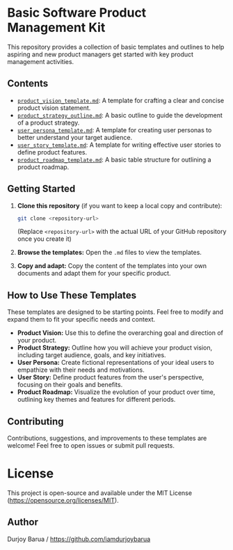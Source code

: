# Basic Software Product Management Kit

This repository provides a collection of basic templates and outlines to help aspiring and new product managers get started with key product management activities.

## Contents

* [`product_vision_template.md`](product_vision_template.md): A template for crafting a clear and concise product vision statement.
* [`product_strategy_outline.md`](product_strategy_outline.md): A basic outline to guide the development of a product strategy.
* [`user_persona_template.md`](user_persona_template.md): A template for creating user personas to better understand your target audience.
* [`user_story_template.md`](user_story_template.md): A template for writing effective user stories to define product features.
* [`product_roadmap_template.md`](product_roadmap_template.md): A basic table structure for outlining a product roadmap.

## Getting Started

1.  **Clone this repository** (if you want to keep a local copy and contribute):
    ```bash
    git clone <repository-url>
    ```
    (Replace `<repository-url>` with the actual URL of your GitHub repository once you create it)

2.  **Browse the templates:** Open the `.md` files to view the templates.
3.  **Copy and adapt:** Copy the content of the templates into your own documents and adapt them for your specific product.

## How to Use These Templates

These templates are designed to be starting points. Feel free to modify and expand them to fit your specific needs and context.

* **Product Vision:** Use this to define the overarching goal and direction of your product.
* **Product Strategy:** Outline how you will achieve your product vision, including target audience, goals, and key initiatives.
* **User Persona:** Create fictional representations of your ideal users to empathize with their needs and motivations.
* **User Story:** Define product features from the user's perspective, focusing on their goals and benefits.
* **Product Roadmap:** Visualize the evolution of your product over time, outlining key themes and features for different periods.

## Contributing

Contributions, suggestions, and improvements to these templates are welcome! Feel free to open issues or submit pull requests.

# License

This project is open-source and available under the MIT License (https://opensource.org/licenses/MIT).

## Author

Durjoy Barua / https://github.com/iamdurjoybarua
